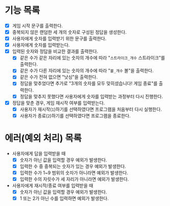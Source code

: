 # 기능 목록
- [x] 게임 시작 문구를 출력한다.
- [x] 중복되지 않은 랜덤한 세 개의 숫자로 구성된 정답을 생성한다.
- [x] 사용자에게 숫자를 입력받기 위한 문구를 출력한다.
- [x] 사용자에게 숫자를 입력받는다.
- [x] 입력된 숫자와 정답을 비교한 결과를 출력한다.
    - [x] 같은 수가 같은 자리에 있는 숫자의 개수에 따라 "`스트라이크_개수` 스트라이크"를 출력한다.
    - [x] 같은 수가 다른 자리에 있는 숫자의 개수에 따라 "`볼_개수` 볼"을 출력한다.
    - [x] 같은 수가 전혀 없으면 "낫싱"을 출력한다.
    - [x] 정답을 맞추었다면 추가로 "3개의 숫자를 모두 맞히셨습니다! 게임 종료"를 출력한다.
    - [x] 정답을 맞추지 못했다면 사용자에게 숫자를 입력받는 과정부터 다시 진행한다.
- [x] 정답을 맞춘 경우, 게임 재시작 여부를 입력받는다.
    - [x] 사용자가 재시작(`1`)하기를 선택하였다면 프로그램을 처음부터 다시 실행한다.
    - [x] 사용자가 종료(`2`)하기를 선택하였다면 프로그램을 종료한다.

# 에러(예외 처리) 목록
- 사용자에게 답을 입력받을 때
    - [x] 숫자가 아닌 값을 입력할 경우 예외가 발생한다.
    - [x] 입력한 수 중 중복되는 숫자가 있는 경우 예외가 발생한다.
    - [x] 입력한 수가 1~9 범위의 숫자가 아니라면 예외가 발생한다.
    - [x] 입력한 수의 자릿수가 세 자리가 아니라면 예외가 발생한다.
- 사용자에게 재시작/종료 여부를 입력받을 때
    - [x] 숫자가 아닌 값을 입력할 경우 예외가 발생한다.
    - [x] 1 또는 2가 아닌 수를 입력하면 예외가 발생한다.
